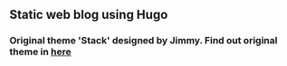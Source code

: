 ## Static web blog using Hugo
### Original theme 'Stack' designed by Jimmy. Find out original theme in [here](https://github.com/CaiJimmy/hugo-theme-stack?tab=readme-ov-file)
